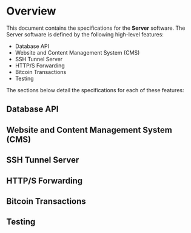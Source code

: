 # Overview
This document contains the specifications for the **Server** software. The Server software is defined by the following
high-level features:

* Database API
* Website and Content Management System (CMS)
* SSH Tunnel Server
* HTTP/S Forwarding
* Bitcoin Transactions
* Testing

The sections below detail the specifications for each of these features:

## Database API

## Website and Content Management System (CMS)

## SSH Tunnel Server

## HTTP/S Forwarding

## Bitcoin Transactions

## Testing

